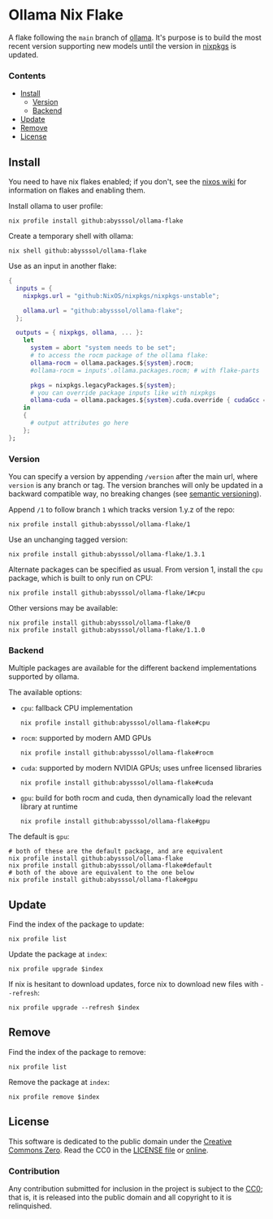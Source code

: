 # Ollama Nix Flake

A flake following the `main` branch of [ollama](https://github.com/jmorganca/ollama).
It's purpose is to build the most recent version supporting new models until
the version in [nixpkgs](https://github.com/nixos/nixpkgs) is updated.

### Contents
- [Install](#install)
  - [Version](#version)
  - [Backend](#backend)
- [Update](#update)
- [Remove](#remove)
- [License](#license)


## Install

You need to have nix flakes enabled;
if you don't, see the [nixos wiki](https://nixos.wiki/wiki/Flakes)
for information on flakes and enabling them.

Install ollama to user profile:
``` shell
nix profile install github:abysssol/ollama-flake
```

Create a temporary shell with ollama:
``` shell
nix shell github:abysssol/ollama-flake
```

Use as an input in another flake:
``` nix
{
  inputs = {
    nixpkgs.url = "github:NixOS/nixpkgs/nixpkgs-unstable";

    ollama.url = "github:abysssol/ollama-flake";
  };

  outputs = { nixpkgs, ollama, ... }:
    let
      system = abort "system needs to be set";
      # to access the rocm package of the ollama flake:
      ollama-rocm = ollama.packages.${system}.rocm;
      #ollama-rocm = inputs'.ollama.packages.rocm; # with flake-parts

      pkgs = nixpkgs.legacyPackages.${system};
      # you can override package inputs like with nixpkgs
      ollama-cuda = ollama.packages.${system}.cuda.override { cudaGcc = pkgs.gcc11; };
    in
    {
      # output attributes go here
    };
};
```

### Version

You can specify a version by appending `/version` after the main url,
where `version` is any branch or tag.
The version branches will only be updated in a backward compatible way, no breaking changes
(see [semantic versioning](https://semver.org)).

Append `/1` to follow branch `1` which tracks version 1.y.z of the repo:
``` shell
nix profile install github:abysssol/ollama-flake/1
```

Use an unchanging tagged version:
``` shell
nix profile install github:abysssol/ollama-flake/1.3.1
```

Alternate packages can be specified as usual.
From version 1, install the `cpu` package, which is built to only run on CPU:
``` shell
nix profile install github:abysssol/ollama-flake/1#cpu
```

Other versions may be available:
``` shell
nix profile install github:abysssol/ollama-flake/0
nix profile install github:abysssol/ollama-flake/1.1.0
```

### Backend

Multiple packages are available for the different backend implementations supported by ollama.

The available options:
- `cpu`: fallback CPU implementation
  ``` shell
  nix profile install github:abysssol/ollama-flake#cpu
  ```
- `rocm`: supported by modern AMD GPUs
  ``` shell
  nix profile install github:abysssol/ollama-flake#rocm
  ```
- `cuda`: supported by modern NVIDIA GPUs; uses unfree licensed libraries
  ``` shell
  nix profile install github:abysssol/ollama-flake#cuda
  ```
- `gpu`: build for both rocm and cuda, then dynamically load the relevant library at runtime
  ``` shell
  nix profile install github:abysssol/ollama-flake#gpu
  ```

The default is `gpu`:
``` shell
# both of these are the default package, and are equivalent
nix profile install github:abysssol/ollama-flake
nix profile install github:abysssol/ollama-flake#default
# both of the above are equivalent to the one below
nix profile install github:abysssol/ollama-flake#gpu
```


## Update

Find the index of the package to update:
``` shell
nix profile list
```

Update the package at `index`:
``` shell
nix profile upgrade $index
```

If nix is hesitant to download updates, force nix to download new files with `--refresh`:
``` shell
nix profile upgrade --refresh $index
```


## Remove

Find the index of the package to remove:
``` shell
nix profile list
```

Remove the package at `index`:
``` shell
nix profile remove $index
```


## License

This software is dedicated to the public domain under the [Creative Commons Zero](
https://creativecommons.org/publicdomain/zero/1.0).
Read the CC0 in the [LICENSE file](./LICENSE) or [online](
https://creativecommons.org/publicdomain/zero/1.0/legalcode).

### Contribution

Any contribution submitted for inclusion in the project is subject to the [CC0](./LICENSE);
that is, it is released into the public domain and all copyright to it is relinquished.
